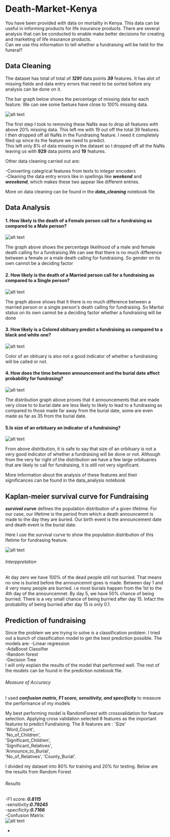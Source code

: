 # Death-Market-Kenya

You have been provided with data on mortality in Kenya. This data can be useful in informing products for life insurance products. There are several analysis that can be conducted to enable make better decisions for creating and marketing of life insurance products.<br>
Can we use this information to tell whether a fundraising will be held for the funeral? 

## Data Cleaning
The dataset has total of total of ***1291*** data points ***39*** features. It has alot of missing fields and data entry errors that need to be sorted before any analysis can be done on it.

The bar graph below shows the percentage of missing data for each feature. We can see some faetues have close to 100% missing data. 

![alt text](https://raw.githubusercontent.com/nlubalo/Death-Market-Kenya/master/imgs/missing_data.png)

The first step I took to removing these NaNs was to drop all features with above 20% missing data. This left me with 19 out off the total 39 features.<br>
I then dropped off all NaNs in the Fundrasing feature. I need it completely flled up since its the feature we need to predict.
<br>
This left only 8% of data missing in the dataset so I dropped off all the NaNs leaving us with ****929**** data points and **19** features.

Other data cleaning carried out are:<br>

-Converting categrical features from texts to integer encoders<br>
-Cleaning the data entry errors like in spellings like ***weekend*** and ***weeekend***, which makes these two appear like different entries.<br>

More on data cleaning can be found in the ***data_cleaning*** notebook file



## Data Analysis 
 #### 1. How likely is the death of a Female person call for a fundraising as compared to a Male person?
 
 ![alt text](https://raw.githubusercontent.com/nlubalo/Death-Market-Kenya/master/imgs/gender.png)
 
 The graph above shows the percentage likelihood of a male and female death calling for a fundraising.We can see that there is no much difference between a female or a male death calling for fundraising. So gender on its own cannot be a deciding factor

 #### 2. How likely is the death of a Married person call for a fundraising as compared to a Single person?

  ![alt text](https://raw.githubusercontent.com/nlubalo/Death-Market-Kenya/master/imgs/Married.png)
  
The graph above shows that it there is no much difference between a married person or a single person's death calling for  fundraising. So Marital status on its own cannot be a deciding factor whether a fundraising will be done

 #### 3. How likely is a Colored obituary predict a fundraising as compared to a black and white one?
 
  ![alt text](https://raw.githubusercontent.com/nlubalo/Death-Market-Kenya/master/imgs/Color.png)
  
  Color of an obituary is also not a good indicator of whether a fundraising will be called or not.
  
 
 #### 4. How does the time between announcement and the burial date affect probability for fundrasing?
 
   ![alt text](https://raw.githubusercontent.com/nlubalo/Death-Market-Kenya/master/imgs/Days.png)
   
  
   The distribution graph above proves that it announcements that are made very close to to burial date are less likely to    likely to lead to a fundrasing as compared to those made far away from the burial date, some are even made as far as 35 from the burial date. 
  
   #### 5.Is size of an orbituary an indicator of a fundraising?
   
   ![alt text](https://raw.githubusercontent.com/nlubalo/Death-Market-Kenya/master/imgs/size.png)
   
  From above distribution, it is safe to say that size of an orbituary is not a very good indicator of whether a fundraising will be done or not. Although from the very far right of the distribution we have a few large orbituaries that are likely to call for fundraising, it is still not very significant.
  
 More Information about the analysis of these features and their significances can be found in the data_analysis notebook
 
 
 ## Kaplan-meier survival curve for Fundraising
 ***survival curve*** defines the population distribution of a given lifetime.
 For our case, our lifetime is the period from which a death announcemnt is made to the day they are buried. Our birth event is the announcement date and death event is the burial date.
 
 Here I use the survival curve to show the population distribution of this lfetime for fundrasing feature.
 
  ![alt text](https://raw.githubusercontent.com/nlubalo/Death-Market-Kenya/master/imgs/survival.png)
     
   ###### Interppretation
   At day zero we have 100% of the dead people still not burried. That means no one is buried before the announcemnt goes is 
   made. 
   Between day 1 and 4 very many people are burried. i.e most burials happen from the 1st to the 4th day of the announcemnet.
   By day 5, we have 50% chance of being burried.
   There is a vey small chance of being burried after day 15.  Infact the probability of being burried after day 15 is only 0.1. 
   
   
   
   ## Prediction of fundraising  
   Since the problem we are trying to solve is a classification problem. I  tried out a bunch of classification model to get the best prediction possible. The models are:
  -Linear regression <br>
  -AdaBoost Classifier<br>
  -Random forest<br>
  -Decision Tree<br>
 I will only explain the results of the model that performed well. The rest of the models can be found in the prediction notebook file.

###### Measure of Accuracy
I used ***confusion matrix, F1 score, sensitivity, and specificity*** to measure the performance of my models
   
My best performing model is RandomForest with crossvalidation for feature selection.
Applying cross validation selected 8 features as the important features to predict Fundraising. The 8 features are :
'Size' <br> 'Word_Count',<br> 'No_of_Children',<br> 'Significant_Children',<br>'Significant_Relatives', <br>'Announce_to_Burial', <br>'No_of_Relatives', 'County_Burial'.<br>

I divided my dataset into 80% for training and 20% for testing. Below are the results from Random Forest

  ###### Results
 -F1 score: ***0.8115***<br>
 -sensitivity:***0.79245***<br>
 -specificity:***0.7166***<br>
 -Confusion Matrix:<br>
  ![alt text](https://raw.githubusercontent.com/nlubalo/Death-Market-Kenya/master/imgs/conf_matrix.png)
  
  
 
 
 
 -
 
 

       

   
   

   

 
  
